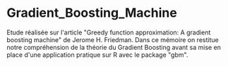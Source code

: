 # Gradient_Boosting_Machine
Etude réalisée sur l'article "Greedy function approximation: A gradient boosting machine" de Jerome H. Friedman. Dans ce mémoire on restitue notre compréhension de la théorie du Gradient Boosting avant sa mise en place d'une application pratique sur R avec le package "gbm".
